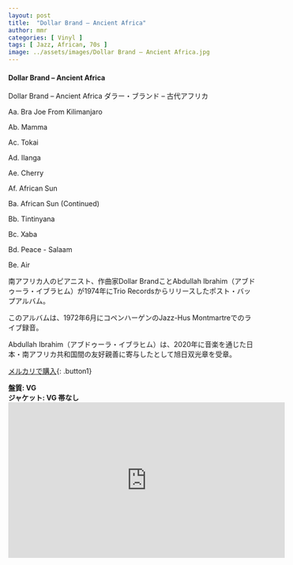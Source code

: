 ```yaml
---
layout: post
title:  "Dollar Brand – Ancient Africa"
author: mmr
categories: [ Vinyl ]
tags: [ Jazz, African, 70s ]
image: ../assets/images/Dollar Brand – Ancient Africa.jpg
---
```


#### Dollar Brand – Ancient Africa

Dollar Brand – Ancient Africa
ダラー・ブランド – 古代アフリカ

Aa. Bra Joe From Kilimanjaro

Ab. Mamma

Ac. Tokai

Ad. Ilanga

Ae. Cherry

Af. African Sun

Ba. African Sun (Continued)

Bb. Tintinyana

Bc. Xaba

Bd. Peace - Salaam

Be. Air

南アフリカ人のピアニスト、作曲家Dollar BrandことAbdullah Ibrahim（アブドゥーラ・イブラヒム）が1974年にTrio Recordsからリリースしたポスト・バップアルバム。

このアルバムは、1972年6月にコペンハーゲンのJazz-Hus Montmartreでのライブ録音。

Abdullah Ibrahim（アブドゥーラ・イブラヒム）は、2020年に音楽を通じた日本・南アフリカ共和国間の友好親善に寄与したとして旭日双光章を受章。


[メルカリで購入](https://jp.mercari.com/item/m30156653798?afid=6142608987){: .button1}


<div class="mt-4 mb-4 d-flex align-items-center">
<strong class="mr-1">盤質: VG</strong>
</div>
<div class="mt-4 mb-4 d-flex align-items-center">
<strong class="mr-1">ジャケット: VG 帯なし</strong>
</div>

<iframe width="560" height="315" src="https://www.youtube.com/embed/JdHor2nspLY?si=hSX7etsSVp7Z5bE8" title="YouTube video player" frameborder="0" allow="accelerometer; autoplay; clipboard-write; encrypted-media; gyroscope; picture-in-picture; web-share" referrerpolicy="strict-origin-when-cross-origin" allowfullscreen></iframe>
